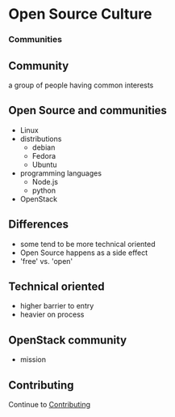 # Open Source Culture

### Communities


## Community
a group of people having common interests


## Open Source and communities

  * Linux
  * distributions
    * debian
    * Fedora
    * Ubuntu
  * programming languages
    * Node.js
    * python
  * OpenStack


## Differences

  * some tend to be more technical oriented
  * Open Source happens as a side effect
  * 'free' vs. 'open'


## Technical oriented

  * higher barrier to entry
  * heavier on process


## OpenStack community

  * mission


## Contributing
Continue to [Contributing](./04-contributing.html)
